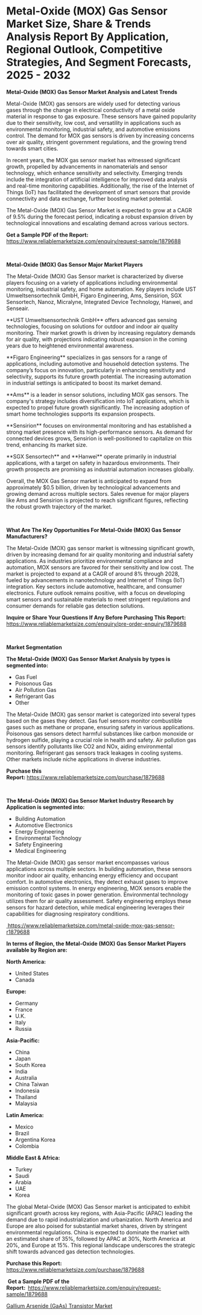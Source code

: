 <p><h1>Metal-Oxide (MOX) Gas Sensor Market Size, Share & Trends Analysis Report By Application, Regional Outlook, Competitive Strategies, And Segment Forecasts, 2025 - 2032</h1></p><p><strong>Metal-Oxide (MOX) Gas Sensor Market Analysis and Latest Trends</strong></p>
<p><p>Metal-Oxide (MOX) gas sensors are widely used for detecting various gases through the change in electrical conductivity of a metal oxide material in response to gas exposure. These sensors have gained popularity due to their sensitivity, low cost, and versatility in applications such as environmental monitoring, industrial safety, and automotive emissions control. The demand for MOX gas sensors is driven by increasing concerns over air quality, stringent government regulations, and the growing trend towards smart cities.</p><p>In recent years, the MOX gas sensor market has witnessed significant growth, propelled by advancements in nanomaterials and sensor technology, which enhance sensitivity and selectivity. Emerging trends include the integration of artificial intelligence for improved data analysis and real-time monitoring capabilities. Additionally, the rise of the Internet of Things (IoT) has facilitated the development of smart sensors that provide connectivity and data exchange, further boosting market potential.</p><p>The Metal-Oxide (MOX) Gas Sensor Market is expected to grow at a CAGR of 9.5% during the forecast period, indicating a robust expansion driven by technological innovations and escalating demand across various sectors.</p></p>
<p><strong>Get a Sample PDF of the Report:&nbsp;</strong> <a href="https://www.reliablemarketsize.com/enquiry/request-sample/1879688?utm_campaign=2216&utm_medium=2&utm_source=Github&utm_content=ia&utm_term=13022025&utm_id=metal-oxide-mox-gas-sensor">https://www.reliablemarketsize.com/enquiry/request-sample/1879688</a></p>
<p>&nbsp;</p>
<p><strong>Metal-Oxide (MOX) Gas Sensor Major Market Players</strong></p>
<p><p>The Metal-Oxide (MOX) Gas Sensor market is characterized by diverse players focusing on a variety of applications including environmental monitoring, industrial safety, and home automation. Key players include UST Umweltsensortechnik GmbH, Figaro Engineering, Ams, Sensirion, SGX Sensortech, Nanoz, Micralyne, Integrated Device Technology, Hanwei, and Senseair.</p><p>**UST Umweltsensortechnik GmbH** offers advanced gas sensing technologies, focusing on solutions for outdoor and indoor air quality monitoring. Their market growth is driven by increasing regulatory demands for air quality, with projections indicating robust expansion in the coming years due to heightened environmental awareness.</p><p>**Figaro Engineering** specializes in gas sensors for a range of applications, including automotive and household detection systems. The company’s focus on innovation, particularly in enhancing sensitivity and selectivity, supports its future growth potential. The increasing automation in industrial settings is anticipated to boost its market demand.</p><p>**Ams** is a leader in sensor solutions, including MOX gas sensors. The company's strategy includes diversification into IoT applications, which is expected to propel future growth significantly. The increasing adoption of smart home technologies supports its expansion prospects.</p><p>**Sensirion** focuses on environmental monitoring and has established a strong market presence with its high-performance sensors. As demand for connected devices grows, Sensirion is well-positioned to capitalize on this trend, enhancing its market size.</p><p>**SGX Sensortech** and **Hanwei** operate primarily in industrial applications, with a target on safety in hazardous environments. Their growth prospects are promising as industrial automation increases globally.</p><p>Overall, the MOX Gas Sensor market is anticipated to expand from approximately $0.5 billion, driven by technological advancements and growing demand across multiple sectors. Sales revenue for major players like Ams and Sensirion is projected to reach significant figures, reflecting the robust growth trajectory of the market.</p></p>
<p>&nbsp;</p>
<p><strong>What Are The Key Opportunities For Metal-Oxide (MOX) Gas Sensor Manufacturers?</strong></p>
<p><p>The Metal-Oxide (MOX) gas sensor market is witnessing significant growth, driven by increasing demand for air quality monitoring and industrial safety applications. As industries prioritize environmental compliance and automation, MOX sensors are favored for their sensitivity and low cost. The market is projected to expand at a CAGR of around 8% through 2028, fueled by advancements in nanotechnology and Internet of Things (IoT) integration. Key sectors include automotive, healthcare, and consumer electronics. Future outlook remains positive, with a focus on developing smart sensors and sustainable materials to meet stringent regulations and consumer demands for reliable gas detection solutions.</p></p>
<p><strong>Inquire or Share Your Questions If Any Before Purchasing This Report:</strong> <a href="https://www.reliablemarketsize.com/enquiry/pre-order-enquiry/1879688?utm_campaign=2216&utm_medium=2&utm_source=Github&utm_content=ia&utm_term=13022025&utm_id=metal-oxide-mox-gas-sensor">https://www.reliablemarketsize.com/enquiry/pre-order-enquiry/1879688</a></p>
<p>&nbsp;</p>
<p><strong>Market Segmentation</strong></p>
<p><strong>The Metal-Oxide (MOX) Gas Sensor Market Analysis by types is segmented into:</strong></p>
<p><ul><li>Gas Fuel</li><li>Poisonous Gas</li><li>Air Pollution Gas</li><li>Refrigerant Gas</li><li>Other</li></ul></p>
<p><p>The Metal-Oxide (MOX) gas sensor market is categorized into several types based on the gases they detect. Gas fuel sensors monitor combustible gases such as methane or propane, ensuring safety in various applications. Poisonous gas sensors detect harmful substances like carbon monoxide or hydrogen sulfide, playing a crucial role in health and safety. Air pollution gas sensors identify pollutants like CO2 and NOx, aiding environmental monitoring. Refrigerant gas sensors track leakages in cooling systems. Other markets include niche applications in diverse industries.</p></p>
<p><strong>Purchase this Report:&nbsp;</strong><a href="https://www.reliablemarketsize.com/purchase/1879688?utm_campaign=2216&utm_medium=2&utm_source=Github&utm_content=ia&utm_term=13022025&utm_id=metal-oxide-mox-gas-sensor">https://www.reliablemarketsize.com/purchase/1879688</a></p>
<p>&nbsp;</p>
<p><strong>The Metal-Oxide (MOX) Gas Sensor Market Industry Research by Application is segmented into:</strong></p>
<p><ul><li>Building Automation</li><li>Automotive Electronics</li><li>Energy Engineering</li><li>Environmental Technology</li><li>Safety Engineering</li><li>Medical Engineering</li></ul></p>
<p><p>The Metal-Oxide (MOX) gas sensor market encompasses various applications across multiple sectors. In building automation, these sensors monitor indoor air quality, enhancing energy efficiency and occupant comfort. In automotive electronics, they detect exhaust gases to improve emission control systems. In energy engineering, MOX sensors enable the monitoring of toxic gases in power generation. Environmental technology utilizes them for air quality assessment. Safety engineering employs these sensors for hazard detection, while medical engineering leverages their capabilities for diagnosing respiratory conditions.</p></p>
<p><a href="https://www.reliablemarketsize.com/metal-oxide-mox-gas-sensor-r1879688?utm_campaign=2216&utm_medium=2&utm_source=Github&utm_content=ia&utm_term=13022025&utm_id=metal-oxide-mox-gas-sensor">&nbsp;https://www.reliablemarketsize.com/metal-oxide-mox-gas-sensor-r1879688</a></p>
<p><strong>In terms of Region, the Metal-Oxide (MOX) Gas Sensor Market Players available by Region are:</strong></p>
<p>
    <p> <strong> North America: </strong>
        <ul>
            <li>United States</li>
            <li>Canada</li>
        </ul>
        </p> 
    <p> <strong> Europe: </strong>
        <ul>
            <li>Germany</li>
            <li>France</li>
            <li>U.K.</li>
            <li>Italy</li>
            <li>Russia</li>
        </ul>
        </p> 
    <p> <strong> Asia-Pacific: </strong>
        <ul>
            <li>China</li>
            <li>Japan</li>
            <li>South Korea</li>
            <li>India</li>
            <li>Australia</li>
            <li>China Taiwan</li>
            <li>Indonesia</li>
            <li>Thailand</li>
            <li>Malaysia</li>
        </ul>
        </p> 
    <p> <strong> Latin America: </strong>
        <ul>
            <li>Mexico</li>
            <li>Brazil</li>
            <li>Argentina Korea</li>
            <li>Colombia</li>
        </ul>
        </p> 
    <p> <strong> Middle East & Africa: </strong>
        <ul>
            <li>Turkey</li>
            <li>Saudi</li>
            <li>Arabia</li>
            <li>UAE</li>
            <li>Korea</li>
        </ul>
    </p>
    </p>
<p><p>The global Metal-Oxide (MOX) Gas Sensor market is anticipated to exhibit significant growth across key regions, with Asia-Pacific (APAC) leading the demand due to rapid industrialization and urbanization. North America and Europe are also poised for substantial market shares, driven by stringent environmental regulations. China is expected to dominate the market with an estimated share of 35%, followed by APAC at 30%, North America at 20%, and Europe at 15%. This regional landscape underscores the strategic shift towards advanced gas detection technologies.</p></p>
<p><strong>Purchase this Report: </strong><a href="https://www.reliablemarketsize.com/purchase/1879688?utm_campaign=2216&utm_medium=2&utm_source=Github&utm_content=ia&utm_term=13022025&utm_id=metal-oxide-mox-gas-sensor">https://www.reliablemarketsize.com/purchase/1879688</a></p>
<p>&nbsp;<strong>Get a Sample PDF of the Report:&nbsp;&nbsp;</strong><a href="https://www.reliablemarketsize.com/enquiry/request-sample/1879688?utm_campaign=2216&utm_medium=2&utm_source=Github&utm_content=ia&utm_term=13022025&utm_id=metal-oxide-mox-gas-sensor">https://www.reliablemarketsize.com/enquiry/request-sample/1879688</a></p>
<p><strong></strong></p>
<p><p><a href="https://github.com/millionkaryn68/Market-Research-Report-List-1/blob/main/gallium-arsenide-gaas-transistor-market.md?utm_campaign=2216&utm_medium=2&utm_source=Github&utm_content=ia&utm_term=13022025&utm_id=metal-oxide-mox-gas-sensor">Gallium Arsenide (GaAs) Transistor Market</a></p></p>